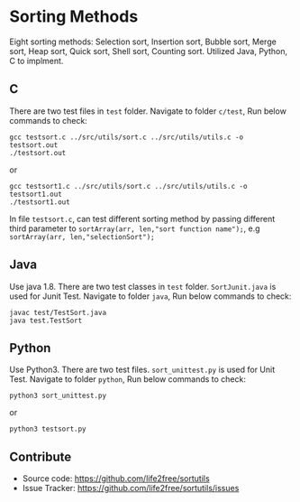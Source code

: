 # Sorting Methods

Eight sorting methods: Selection sort, Insertion sort, Bubble sort, Merge sort, Heap sort, Quick sort, Shell sort, Counting sort. Utilized Java, Python, C to implment.

## C

There are two test files in `test` folder. Navigate to folder `c/test`, Run below commands to check:

```
gcc testsort.c ../src/utils/sort.c ../src/utils/utils.c -o testsort.out
./testsort.out
```

or

```
gcc testsort1.c ../src/utils/sort.c ../src/utils/utils.c -o testsort1.out
./testsort1.out
```

In file `testsort.c`, can test different sorting method by passing different third parameter to `sortArray(arr, len,"sort function name");`, e.g `sortArray(arr, len,"selectionSort");`

## Java

Use java 1.8. There are two test classes in `test` folder. `SortJunit.java` is used for Junit Test. Navigate to folder `java`, Run below commands to check:

```
javac test/TestSort.java
java test.TestSort

```

## Python

Use Python3. There are two test files. `sort_unittest.py` is used for Unit Test. Navigate to folder `python`, Run below commands to check:

```
python3 sort_unittest.py

```

or

```
python3 testsort.py
```

## Contribute

- Source code: https://github.com/life2free/sortutils
- Issue Tracker: https://github.com/life2free/sortutils/issues
